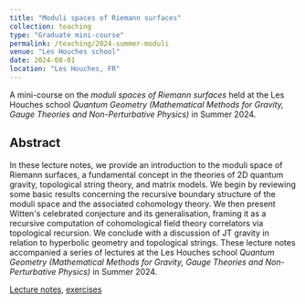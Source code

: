 ```yaml
---
title: "Moduli spaces of Riemann surfaces"
collection: teaching
type: "Graduate mini-course"
permalink: /teaching/2024-summer-moduli
venue: "Les Houches school"
date: 2024-08-01
location: "Les Houches, FR"
---
```


A mini-course on the *moduli spaces of Riemann surfaces* held at the Les Houches school *Quantum Geometry (Mathematical Methods for Gravity, Gauge Theories and Non-Perturbative Physics)* in Summer 2024.

Abstract
------
In these lecture notes, we provide an introduction to the moduli space of Riemann surfaces, a fundamental concept in the theories of 2D quantum gravity, topological string theory, and matrix models. We begin by reviewing some basic results concerning the recursive boundary structure of the moduli space and the associated cohomology theory. We then present Witten's celebrated conjecture and its generalisation, framing it as a recursive computation of cohomological field theory correlators via topological recursion. We conclude with a discussion of JT gravity in relation to hyperbolic geometry and topological strings. These lecture notes accompanied a series of lectures at the Les Houches school *Quantum Geometry (Mathematical Methods for Gravity, Gauge Theories and Non-Perturbative Physics)* in Summer 2024.

[Lecture notes](https://arxiv.org/abs/2410.13273), [exercises](http://agiacche.github.io/files/ModuliExercises.pdf)